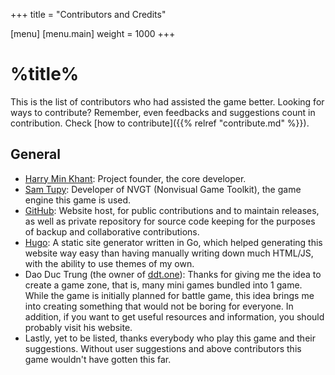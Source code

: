 +++
title = "Contributors and Credits"

[menu]
	[menu.main]
		weight = 1000
+++
# %title%
This is the list of contributors who had assisted the game better. Looking for ways to contribute? Remember, even feedbacks and suggestions count in contribution. Check [how to contribute]({{% relref "contribute.md" %}}).

## General
- [Harry Min Khant](https://harrymkt.github.io): Project founder, the core developer.
- [Sam Tupy](https://samtupy.com/): Developer of NVGT (Nonvisual Game Toolkit), the game engine this game is used.
- [GitHub](https://github.com): Website host, for public contributions and to maintain releases, as well as private repository for source code keeping for the purposes of backup and collaborative contributions.
- [Hugo](https://gohugo.io): A static site generator written in Go, which helped generating this website way easy than having manually writing down much HTML/JS, with the ability to use themes of my own.
- Dao Duc Trung (the owner of [ddt.one](https://ddt.one)): Thanks for giving me the idea to create a game zone, that is, many mini games bundled into 1 game. While the game is initially planned for battle game, this idea brings me into creating something that would not be boring for everyone. In addition, if you want to get useful resources and information, you should probably visit his website.
- Lastly, yet to be listed, thanks everybody who play this game and their suggestions. Without user suggestions and above contributors this game wouldn't have gotten this far.

